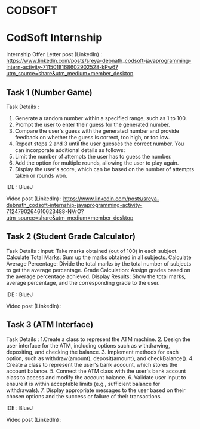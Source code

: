 # CODSOFT
# CodSoft Internship

Internship Offer Letter post (LinkedIn) : https://www.linkedin.com/posts/sreya-debnath_codsoft-javaprogramming-intern-activity-7115018168602902528-kPw6?utm_source=share&utm_medium=member_desktop

## Task 1 (Number Game)

Task Details : 
1. Generate a random number within a specified range, such as 1 to 100.
2. Prompt the user to enter their guess for the generated number.
3. Compare the user's guess with the generated number and provide feedback on whether the guess
is correct, too high, or too low.
4. Repeat steps 2 and 3 until the user guesses the correct number.
You can incorporate additional details as follows:
5. Limit the number of attempts the user has to guess the number.
6. Add the option for multiple rounds, allowing the user to play again.
7. Display the user's score, which can be based on the number of attempts taken or rounds won.

IDE : BlueJ

Video post (LinkedIn) : https://www.linkedin.com/posts/sreya-debnath_codsoft-internship-javaprogramming-activity-7124790264610623488-NVrO?utm_source=share&utm_medium=member_desktop

## Task 2 (Student Grade Calculator)

Task Details : 
Input: Take marks obtained (out of 100) in each subject.
Calculate Total Marks: Sum up the marks obtained in all subjects.
Calculate Average Percentage: Divide the total marks by the total number of subjects to get the
average percentage.
Grade Calculation: Assign grades based on the average percentage achieved.
Display Results: Show the total marks, average percentage, and the corresponding grade to the user.

IDE : BlueJ

Video post (LinkedIn) :

## Task 3 (ATM Interface)

Task Details : 
1.Create a class to represent the ATM machine.
2. Design the user interface for the ATM, including options such as withdrawing, depositing, and
checking the balance.
3. Implement methods for each option, such as withdraw(amount), deposit(amount), and
checkBalance().
4. Create a class to represent the user's bank account, which stores the account balance.
5. Connect the ATM class with the user's bank account class to access and modify the account
balance.
6. Validate user input to ensure it is within acceptable limits (e.g., sufficient balance for withdrawals).
7. Display appropriate messages to the user based on their chosen options and the success or failure
of their transactions.

IDE : BlueJ

Video post (LinkedIn) :

